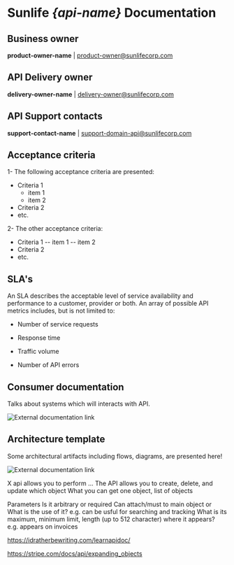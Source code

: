 # Sunlife <i>{api-name}</i> Documentation

## Business owner
<b>product-owner-name</b> | product-owner@sunlifecorp.com 

## API Delivery owner
<b>delivery-owner-name</b> | delivery-owner@sunlifecorp.com 

## API Support contacts 
<b>support-contact-name</b> | support-domain-api@sunlifecorp.com

## Acceptance criteria 
1- The following acceptance criteria are presented:
  - Criteria 1
    - item 1
    - item 2
  - Criteria 2 
  - etc.

2- The other acceptance criteria:
  - Criteria 1
    -- item 1
    -- item 2
  - Criteria 2 
  - etc. 

## SLA's 
An SLA describes the acceptable level of service availability and performance to a customer, provider or both. An array of possible API metrics includes, but is not limited to:

  - Number of service requests

  - Response time

  - Traffic volume

  - Number of API errors
## Consumer documentation
 <p>Talks about systems which will interacts with API. </p>
 
 ![External documentation link](http://cl11602.sunlifecorp.com:8090/display/DAADP/DE+Agile+API+Deep+Pockets+Home)

## Architecture template
Some architectural artifacts including flows, diagrams, are presented here! 

![External documentation link](http://cl11602.sunlifecorp.com:8090/display/DAADP/DE+Agile+API+Deep+Pockets+Home)

X api allows you to perform ...
The API allows you to create, delete, and update which object
What you can get one object, list of objects 

Parameters
Is it arbitrary or required
Can attach/must to main object or 
What is the use of it? e.g. can be usful for searching and tracking 
What is its maximum, minimum limit, length (up to 512 character)
where it appears? e.g. appears on invoices 

https://idratherbewriting.com/learnapidoc/

https://stripe.com/docs/api/expanding_objects


